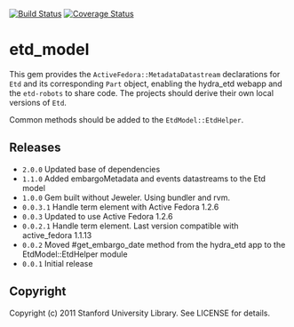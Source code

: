 [![Build Status](https://travis-ci.org/sul-dlss/etd_model.png?branch=master)](https://travis-ci.org/sul-dlss/etd_model) [![Coverage Status](https://coveralls.io/repos/sul-dlss/etd_model/badge.png)](https://coveralls.io/r/sul-dlss/etd_model)

# etd_model

This gem provides the `ActiveFedora::MetadataDatastream` declarations for `Etd` and its corresponding `Part` object, enabling the hydra_etd webapp
and the `etd-robots` to share code.  The projects should derive their own local versions of `Etd`.

Common methods should be added to the `EtdModel::EtdHelper`.

## Releases
- `2.0.0`   Updated base of dependencies
- `1.1.0`   Added embargoMetadata and events datastreams to the Etd model
- `1.0.0`   Gem built without Jeweler.  Using bundler and rvm.
- `0.0.3.1` Handle term element with Active Fedora 1.2.6
- `0.0.3`   Updated to use Active Fedora 1.2.6
- `0.0.2.1` Handle term element.  Last version compatible with active_fedora 1.1.13
- `0.0.2`   Moved #get_embargo_date method from the hydra_etd app to the EtdModel::EtdHelper module
- `0.0.1`   Initial release

##  Copyright

Copyright (c) 2011 Stanford University Library. See LICENSE for details.
